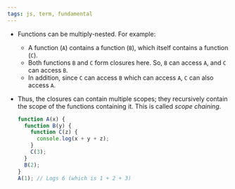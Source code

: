```yaml
---
tags: js, term, fundamental
---
```


- Functions can be multiply-nested. For example:
	- A function (`A`) contains a function (`B`), which itself contains a function (`C`).
	- Both functions `B` and `C` form closures here. So, `B` can access `A`, and `C` can access `B`.
	- In addition, since `C` can access `B` which can access `A`, `C` can also access `A`.

- Thus, the closures can contain multiple scopes; they recursively contain the scope of the functions containing it. This is called _scope chaining_.
	```js
	function A(x) {
	  function B(y) {
	    function C(z) {
	      console.log(x + y + z);
	    }
	    C(3);
	  }
	  B(2);
	}
	A(1); // Logs 6 (which is 1 + 2 + 3)
	```